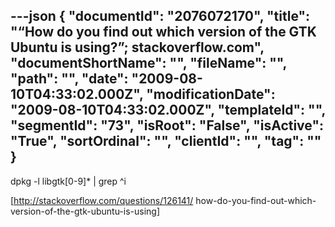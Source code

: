 ---json
{
  "documentId": "2076072170",
  "title": "“How do you find out which version of the GTK Ubuntu is using?”; stackoverflow.com",
  "documentShortName": "",
  "fileName": "",
  "path": "",
  "date": "2009-08-10T04:33:02.000Z",
  "modificationDate": "2009-08-10T04:33:02.000Z",
  "templateId": "",
  "segmentId": "73",
  "isRoot": "False",
  "isActive": "True",
  "sortOrdinal": "",
  "clientId": "",
  "tag": ""
}
---

dpkg -l libgtk[0-9]* | grep ^i

[http://stackoverflow.com/questions/126141/
    how-do-you-find-out-which-version-of-the-gtk-ubuntu-is-using]
